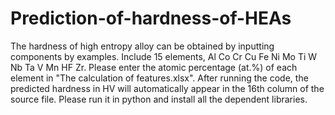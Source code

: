 # Prediction-of-hardness-of-HEAs
The hardness of high entropy alloy can be obtained by inputting components by examples. Include 15 elements, Al Co Cr Cu Fe Ni Mo Ti W Nb Ta V Mn HF Zr.
Please enter the atomic percentage (at.%) of each element in "The calculation of features.xlsx". 
After running the code, the predicted hardness in HV will automatically appear in the 16th column of the source file.
Please run it in python and install all the dependent libraries.
